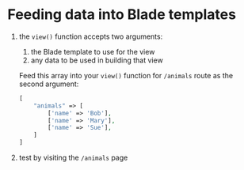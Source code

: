 # Feeding data into Blade templates

1. the `view()` function accepts two arguments:
    1. the Blade template to use for the view
    1. any data to be used in building that view
    
    Feed this array into your `view()` function for `/animals` route as the second argument:
    ```php
    [
        "animals" => [
            ['name' => 'Bob'],
            ['name' => 'Mary'],
            ['name' => 'Sue'],
        ]
    ]
    ```
1. test by visiting the `/animals` page
